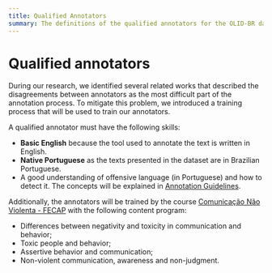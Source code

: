 ```yaml
---
title: Qualified Annotators
summary: The definitions of the qualified annotators for the OLID-BR dataset.
---
```


# Qualified annotators

During our research, we identified several related works that described the disagreements between annotators as the most difficult part of the annotation process. To mitigate this problem, we introduced a training process that will be used to train our annotators.

A qualified annotator must have the following skills:
 
- **Basic English** because the tool used to annotate the text is written in English.
- **Native Portuguese** as the texts presented in the dataset are in Brazilian Portuguese.
- A good understanding of offensive language (in Portuguese) and how to detect it. The concepts will be explained in [Annotation Guidelines](guidelines.en.md).

Additionally, the annotators will be trained by the course [Comunicação Não Violenta - FECAP](https://www.fecap.br/curta-duracao/comunicacao-nao-violenta-1/) with the following content program:

- Differences between negativity and toxicity in communication and behavior;
- Toxic people and behavior;
- Assertive behavior and communication;
- Non-violent communication, awareness and non-judgment.
